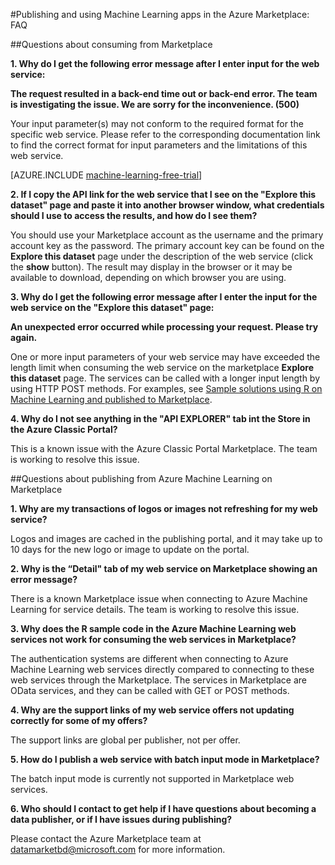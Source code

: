 <properties 
	pageTitle="FAQ: Publish and use Machine Learning apps in Azure Marketplace | Microsoft Azure" 
	description="Frequently Asked Questions" 
	services="machine-learning" 
	documentationCenter="" 
	authors="LuisCabrer" 
	manager="paulettm" 
	editor="cgronlun"/>

<tags 
	ms.service="machine-learning" 
	ms.workload="data-services" 
	ms.tgt_pltfrm="na" 
	ms.devlang="na" 
	ms.topic="article" 
	ms.date="12/08/2015" 
	ms.author="luisca"/> 

#Publishing and using Machine Learning apps in the Azure Marketplace: FAQ

##Questions about consuming from Marketplace


**1. Why do I get the following error message after I enter input for the web service:**

**The request resulted in a back-end time out or back-end error. The team is investigating the issue. We are sorry for the inconvenience. (500)**

Your input parameter(s) may not conform to the required format for the specific web service. Please refer to the corresponding documentation link to find the correct format for input parameters and the limitations of this web service.


[AZURE.INCLUDE [machine-learning-free-trial](../../includes/machine-learning-free-trial.md)]

**2. If I copy the API link for the web service that I see on the "Explore this dataset" page and paste it into another browser window, what credentials should I use to access the results, and how do I see them?**

You should use your Marketplace account as the username and the primary account key as the password. The primary account key can be found on the **Explore this dataset** page under the description of the web service (click the **show** button). The result may display in the browser or it may be available to  download, depending on which browser you are using.

**3. Why do I get the following error message after I enter the input for the web service on the "Explore this dataset" page:** 

**An unexpected error occurred while processing your request. Please try again.**

One or more input parameters of your web service may have exceeded the length limit when consuming the web service on the marketplace **Explore this dataset** page. The services can be called with a longer input length by using HTTP POST methods. For examples, see [Sample solutions using R on Machine Learning and published to Marketplace](machine-learning-r-csharp-web-service-examples.md).

**4. Why do I not see anything in the "API EXPLORER" tab int the Store in the Azure Classic Portal?** 

This is a known issue with the Azure Classic Portal Marketplace. The team is working to resolve this issue. 


##Questions about publishing from Azure Machine Learning on Marketplace

**1. Why are my transactions of logos or images not refreshing for my web service?** 

Logos and images are cached in the publishing portal, and it may take up to 10 days for the new logo or image to update on the portal.

**2. Why is the “Detail" tab of my web service on Marketplace showing an error message?**

There is a known Marketplace issue when connecting to Azure Machine Learning for service details. The team is working to resolve this issue.

**3. Why does the R sample code in the Azure Machine Learning web services not work for consuming the web services in Marketplace?**

The authentication systems are different when connecting to Azure Machine Learning web services directly compared to connecting to these web services through the Marketplace. The services in Marketplace are OData services, and they can be called with GET or POST methods. 

**4. Why are the support links of my web service offers not updating correctly for some of my offers?**

The support links are global per publisher, not per offer. 

**5. How do I publish a web service with batch input mode in Marketplace?**

The batch input mode is currently not supported in Marketplace web services.

**6. Who should I contact to get help if I have questions about becoming a data publisher, or if I have issues during publishing?**

Please contact the Azure Marketplace team at <datamarketbd@microsoft.com> for more information.





 
